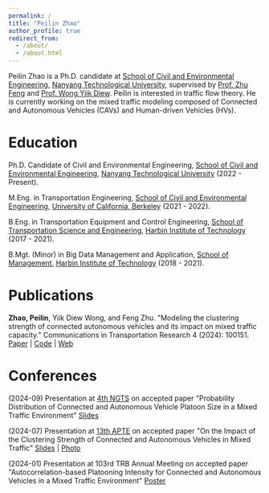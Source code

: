 ```yaml
---
permalink: /
title: "Peilin Zhao"
author_profile: true
redirect_from: 
  - /about/
  - /about.html
---
```


Peilin Zhao is a Ph.D. candidate at [School of Civil and Environmental Engineering](https://www.ntu.edu.sg/cee), [Nanyang Technological University](https://www.ntu.edu.sg/), supervised by [Prof. Zhu Feng](https://dr.ntu.edu.sg/cris/rp/rp00740) and [Prof. Wong Yiik Diew](https://dr.ntu.edu.sg/cris/rp/rp00667). Peilin is interested in traffic flow theory. He is currently working on the mixed traffic modeling composed of Connected and Autonomous Vehicles (CAVs) and Human-driven Vehicles (HVs).

Education
======
Ph.D. Candidate of Civil and Environmental Engineering, [School of Civil and Environmental Engineering](https://www.ntu.edu.sg/cee), [Nanyang Technological University](https://www.ntu.edu.sg/) (2022 - Present).

M.Eng. in Transportation Engineering, [School of Civil and Environmental Engineering](https://ce.berkeley.edu/), [University of California, Berkeley](https://www.berkeley.edu/) (2021 - 2022).

B.Eng. in Transportation Equipment and Control Engineering, [School of Transportation Science and Engineering](https://jtxy.hit.edu.cn/), [Harbin Institute of Technology](https://www.hit.edu.cn/) (2017 - 2021).

B.Mgt. (Minor) in Big Data Management and Application, [School of Management](https://som.hit.edu.cn/), [Harbin Institute of Technology](https://www.hit.edu.cn/) (2018 - 2021).

Publications
======
**Zhao, Peilin**, Yiik Diew Wong, and Feng Zhu. "Modeling the clustering strength of connected autonomous vehicles and its impact on mixed traffic capacity." Communications in Transportation Research 4 (2024): 100151. [Paper](https://doi.org/10.1016/j.commtr.2024.100151) | [Code](https://github.com/Jerry-zpl/API) | [Web](https://jerry-zpl.github.io/publication/2024-COMMTR-100151)

Conferences
======
(2024-09) Presentation at [4th NGTS](https://nextranspurdue.wixsite.com/ngts2024) on accepted paper "Probability Distribution of Connected and Autonomous Vehicle Platoon Size in a Mixed Traffic Environment" [Slides](http://jerry-zpl.github.io/files/NGTS-4_ZPL.pdf) 

(2024-07) Presentation at [13th APTE](https://apte2024.sg/) on accepted paper "On the Impact of the Clustering Strength of Connected and Autonomous Vehicles in Mixed Traffic" [Slides](http://jerry-zpl.github.io/files/2024APTE_ZPL.pdf) | [Photo](https://jerry-zpl.github.io/portfolio/APTE2024) 

(2024-01) Presentation at 103rd TRB Annual Meeting on accepted paper "Autocorrelation-based Platooning Intensity for Connected and Autonomous Vehicles in a Mixed Traffic Environment" [Poster](http://jerry-zpl.github.io/files/TRB_poster.pdf) 

<div id="clustrmaps-container" >
    <script type='text/javascript' id='clustrmaps' src='//cdn.clustrmaps.com/map_v2.js?cl=080808&w=a&t=tt&d=fI5_1M4FSN_Uy3FsJkkTxUMAaNnR-1019TrUClMwpLE&co=ffffff&cmo=3acc3a&cmn=ff5353&ct=080808'></script>
</div>

&nbsp;
